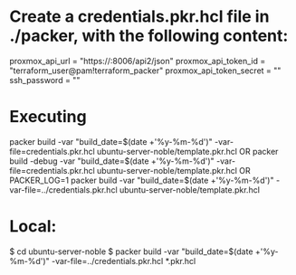 # Create a credentials.pkr.hcl file in ./packer, with the following content:
proxmox_api_url = "https://<proxmox host>:8006/api2/json" 
proxmox_api_token_id = "terraform_user@pam!terraform_packer" 
proxmox_api_token_secret = "<proxmox api token>"
ssh_password = "<SHA256 of your password>"

# Executing
packer build -var "build_date=$(date +'%y-%m-%d')" -var-file=credentials.pkr.hcl ubuntu-server-noble/template.pkr.hcl
OR
packer build -debug -var "build_date=$(date +'%y-%m-%d')" -var-file=credentials.pkr.hcl ubuntu-server-noble/template.pkr.hcl
OR
PACKER_LOG=1 packer build -var "build_date=$(date +'%y-%m-%d')" -var-file=../credentials.pkr.hcl ubuntu-server-noble/template.pkr.hcl

# Local:
$ cd ubuntu-server-noble
$ packer build -var "build_date=$(date +'%y-%m-%d')"  -var-file=../credentials.pkr.hcl *.pkr.hcl
